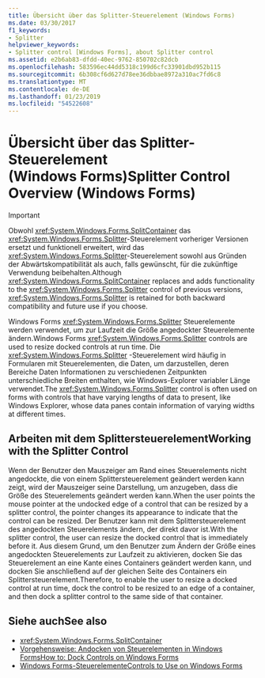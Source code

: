 ```yaml
---
title: Übersicht über das Splitter-Steuerelement (Windows Forms)
ms.date: 03/30/2017
f1_keywords:
- Splitter
helpviewer_keywords:
- Splitter control [Windows Forms], about Splitter control
ms.assetid: e2b6ab83-dfdd-40ec-9762-850702c82dcb
ms.openlocfilehash: 583596ec44dd5318c199d6cfc33901dbd952b115
ms.sourcegitcommit: 6b308cf6d627d78ee36dbbae8972a310ac7fd6c8
ms.translationtype: MT
ms.contentlocale: de-DE
ms.lasthandoff: 01/23/2019
ms.locfileid: "54522608"
---
```

# <a name="splitter-control-overview-windows-forms"></a><span data-ttu-id="f71e3-102">Übersicht über das Splitter-Steuerelement (Windows Forms)</span><span class="sxs-lookup"><span data-stu-id="f71e3-102">Splitter Control Overview (Windows Forms)</span></span>
> [!IMPORTANT]
>  <span data-ttu-id="f71e3-103">Obwohl <xref:System.Windows.Forms.SplitContainer> das <xref:System.Windows.Forms.Splitter>-Steuerelement vorheriger Versionen ersetzt und funktionell erweitert, wird das <xref:System.Windows.Forms.Splitter>-Steuerelement sowohl aus Gründen der Abwärtskompatibilität als auch, falls gewünscht, für die zukünftige Verwendung beibehalten.</span><span class="sxs-lookup"><span data-stu-id="f71e3-103">Although <xref:System.Windows.Forms.SplitContainer> replaces and adds functionality to the <xref:System.Windows.Forms.Splitter> control of previous versions, <xref:System.Windows.Forms.Splitter> is retained for both backward compatibility and future use if you choose.</span></span>  
  
 <span data-ttu-id="f71e3-104">Windows Forms <xref:System.Windows.Forms.Splitter> Steuerelemente werden verwendet, um zur Laufzeit die Größe angedockter Steuerelemente ändern.</span><span class="sxs-lookup"><span data-stu-id="f71e3-104">Windows Forms <xref:System.Windows.Forms.Splitter> controls are used to resize docked controls at run time.</span></span> <span data-ttu-id="f71e3-105">Die <xref:System.Windows.Forms.Splitter> -Steuerelement wird häufig in Formularen mit Steuerelementen, die Daten, um darzustellen, deren Bereiche Daten Informationen zu verschiedenen Zeitpunkten unterschiedliche Breiten enthalten, wie Windows-Explorer variabler Länge verwendet.</span><span class="sxs-lookup"><span data-stu-id="f71e3-105">The <xref:System.Windows.Forms.Splitter> control is often used on forms with controls that have varying lengths of data to present, like Windows Explorer, whose data panes contain information of varying widths at different times.</span></span>  
  
## <a name="working-with-the-splitter-control"></a><span data-ttu-id="f71e3-106">Arbeiten mit dem Splittersteuerelement</span><span class="sxs-lookup"><span data-stu-id="f71e3-106">Working with the Splitter Control</span></span>  
 <span data-ttu-id="f71e3-107">Wenn der Benutzer den Mauszeiger am Rand eines Steuerelements nicht angedockte, die von einem Splittersteuerelement geändert werden kann zeigt, wird der Mauszeiger seine Darstellung, um anzugeben, dass die Größe des Steuerelements geändert werden kann.</span><span class="sxs-lookup"><span data-stu-id="f71e3-107">When the user points the mouse pointer at the undocked edge of a control that can be resized by a splitter control, the pointer changes its appearance to indicate that the control can be resized.</span></span> <span data-ttu-id="f71e3-108">Der Benutzer kann mit dem Splittersteuerelement des angedockten Steuerelements ändern, der direkt davor ist.</span><span class="sxs-lookup"><span data-stu-id="f71e3-108">With the splitter control, the user can resize the docked control that is immediately before it.</span></span> <span data-ttu-id="f71e3-109">Aus diesem Grund, um den Benutzer zum Ändern der Größe eines angedockten Steuerelements zur Laufzeit zu aktivieren, docken Sie das Steuerelement an eine Kante eines Containers geändert werden kann, und docken Sie anschließend auf der gleichen Seite des Containers ein Splittersteuerelement.</span><span class="sxs-lookup"><span data-stu-id="f71e3-109">Therefore, to enable the user to resize a docked control at run time, dock the control to be resized to an edge of a container, and then dock a splitter control to the same side of that container.</span></span>  
  
## <a name="see-also"></a><span data-ttu-id="f71e3-110">Siehe auch</span><span class="sxs-lookup"><span data-stu-id="f71e3-110">See also</span></span>
- <xref:System.Windows.Forms.SplitContainer>
- [<span data-ttu-id="f71e3-111">Vorgehensweise: Andocken von Steuerelementen in Windows Forms</span><span class="sxs-lookup"><span data-stu-id="f71e3-111">How to: Dock Controls on Windows Forms</span></span>](../../../../docs/framework/winforms/controls/how-to-dock-controls-on-windows-forms.md)
- [<span data-ttu-id="f71e3-112">Windows Forms-Steuerelemente</span><span class="sxs-lookup"><span data-stu-id="f71e3-112">Controls to Use on Windows Forms</span></span>](../../../../docs/framework/winforms/controls/controls-to-use-on-windows-forms.md)
